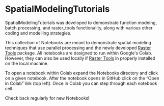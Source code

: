 # SpatialModelingTutorials
SpatialModelingTutorials was developed to demonstrate function modeing, batch processing, and raster_tools functionality, along with various other coding and modelling strategies.

This collection of Notebooks are meant to demonstrate spatial modeling techniques that use parallel processing and the newly developed [Raster Tools](https://github.com/UM-RMRS/raster_tools) package. All notebooks are designed to run within Google's Colab. However, they can also be used locally if [Raster Tools](https://github.com/UM-RMRS/raster_tools) in properly installed on the local machine.

To open a notebook within Colab expand the Notebooks directory and click on a given notebook. After the notebook opens in GitHub click on the “Open in Colab” link (top left). Once in Colab you can step through each notebook cell.

Check back regularly for new Notebooks!
